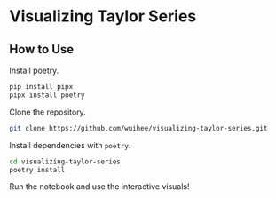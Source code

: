 # Visualizing Taylor Series

## How to Use

Install poetry.

```bash
pip install pipx
pipx install poetry
```

Clone the repository.

```bash
git clone https://github.com/wuihee/visualizing-taylor-series.git
```

Install dependencies with `poetry`.

```bash
cd visualizing-taylor-series
poetry install
```

Run the notebook and use the interactive visuals!
